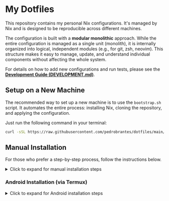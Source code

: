 # My Dotfiles

This repository contains my personal Nix configurations. It's managed by Nix and is designed to be reproducible across different machines.

The configuration is built with a **modular monolithic** approach. While the entire configuration is managed as a single unit (monolith), it is internally organized into logical, independent modules (e.g., for git, zsh, neovim). This structure makes it easy to manage, update, and understand individual components without affecting the whole system.

For details on how to add new configurations and run tests, please see the [**Development Guide (DEVELOPMENT.md)**](./DEVELOPMENT.md).

## Setup on a New Machine

The recommended way to set up a new machine is to use the `bootstrap.sh` script. It automates the entire process: installing Nix, cloning the repository, and applying the configuration.

Just run the following command in your terminal:

```sh 
curl -sSL https://raw.githubusercontent.com/pedrobrantes/dotfiles/main/bootstrap.sh | sh
```

## Manual Installation

For those who prefer a step-by-step process, follow the instructions below.

<details>
<summary>Click to expand for manual installation steps</summary>

### 1. Install Nix

First, install the Nix package manager. The multi-user installation is recommended.

```bash
sh <(curl -L https://nixos.org/nix/install) --daemon
```
After the installation, **close and reopen your terminal** to ensure the Nix environment is loaded.

### 2. Clone the Repository

Next, enter a temporary shell that contains `git` and clone the repository.

```bash
nix-shell -p git --run "git clone 'https://github.com/pedrobrantes/dotfiles.git' '${HOME}/.config/home-manager'"
cd ~/.config/home-manager
```

### 3. Configure Secrets with Bitwarden and SOPS

This configuration uses `sops-nix` to manage secrets, which are securely stored in Bitwarden.

First, get a shell with `bitwarden-cli` and log in:
```bash
nix-shell -p bitwarden-cli --run "
  bw login
  export BW_SESSION=\$(bw unlock --raw)
  mkdir -p ~/.config/sops/age
  bw get notes sops-nix_age_private.key | tee ~/.config/sops/age/keys.txt
  chmod 600 ~/.config/sops/age/keys.txt
  bw lock
"
```

### 4. Apply the Configuration

Finally, apply the configuration using Home Manager. This command needs the `flakes` experimental feature enabled for the first run.

```bash
# For x86_64 architecture
home-manager switch --flake .#brantes-x86_64-linux --extra-experimental-features 'nix-command flakes'

# For aarch64 architecture (example)
# home-manager switch --flake .#brantes-aarch64-linux --extra-experimental-features 'nix-command flakes'
```

After the first successful run, your Nix configuration will permanently enable flakes and install Home Manager in your profile. You will no longer need the `--extra-experimental-features` flag for subsequent runs.

</details>

### Android Installation (via Termux)

<details>
<summary>Click to expand for Android installation steps</summary>

These instructions explain how to set up the environment on an Android device using Termux and a proot-distro of Ubuntu.

#### 1. Set up Ubuntu Environment

First, install `proot-distro` and use it to install and log into an Ubuntu environment.

```bash
pkg install proot-distro
proot-distro install ubuntu
proot-distro login ubuntu
```

#### 2. Create User and Set up Nix Directory

Inside the Ubuntu environment, create your user and a directory for Nix.

```bash
adduser "brantes"
su brantes
mkdir /nix
```

#### 3. Install Nix (Single-User)

Now, install Nix in single-user mode (`--no-daemon`).

```bash
sh <(curl -L https://nixos.org/nix/install) --no-daemon
```

After this, you can proceed with the standard manual installation steps (cloning the repository, setting up secrets, and applying the configuration) from within the `proot-distro` environment.

</details>
